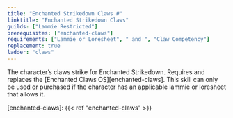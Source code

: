 ```yaml
---
title: "Enchanted Strikedown Claws #"
linktitle: "Enchanted Strikedown Claws"
guilds: ["Lammie Restricted"]
prerequisites: ["enchanted-claws"]
requirements: ["Lammie or Loresheet", " and ", "Claw Competency"]
replacement: true
ladder: "claws"
---
```

The character’s claws strike for Enchanted Strikedown. Requires and replaces the [Enchanted Claws OS][enchanted-claws]. This skill can only be used or purchased if the character has an applicable lammie or loresheet that allows it.

[enchanted-claws]: {{< ref "enchanted-claws" >}}
